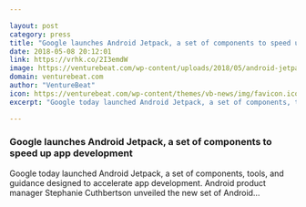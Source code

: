 ```yaml
---

layout: post
category: press
title: "Google launches Android Jetpack, a set of components to speed up app development"
date: 2018-05-08 20:12:01
link: https://vrhk.co/2I3emdW
image: https://venturebeat.com/wp-content/uploads/2018/05/android-jetpack.png?fit=1600%2C800&strip=all
domain: venturebeat.com
author: "VentureBeat"
icon: https://venturebeat.com/wp-content/themes/vb-news/img/favicon.ico
excerpt: "Google today launched Android Jetpack, a set of components, tools, and guidance designed to accelerate app development. Android product manager Stephanie Cuthbertson unveiled the new set of Android…"

---
```


### Google launches Android Jetpack, a set of components to speed up app development

Google today launched Android Jetpack, a set of components, tools, and guidance designed to accelerate app development. Android product manager Stephanie Cuthbertson unveiled the new set of Android…
